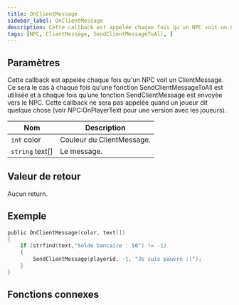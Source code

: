 ```yaml
---
title: OnClientMessage
sidebar_label: OnClientMessage
description: Cette callback est appelée chaque fois qu'un NPC voit un ClientMessage.
tags: [NPC, ClientMessage, SendClientMessageToAll, ]
---
```


## Paramètres

Cette callback est appelée chaque fois qu'un NPC voit un ClientMessage. Ce sera le cas à chaque fois qu’une fonction SendClientMessageToAll est utilisée et à chaque fois qu’une fonction SendClientMessage est envoyée vers le NPC. Cette callback ne sera pas appelée quand un joueur dit quelque chose (voir NPC:OnPlayerText pour une version avec les joueurs).

| Nom             | Description                     |
| ------          | ------------------------------- |
| `int` color     | Couleur du ClientMessage.       |
| `string` text[] | Le message.                     |

## Valeur de retour

Aucun return.

## Exemple

```c
public OnClientMessage(color, text[])
{
    if (strfind(text,"Solde bancaire : $0") != -1)
    {
        SendClientMessage(playerid, -1, "Je suis pauvre :(");
    }
}
```

## Fonctions connexes
